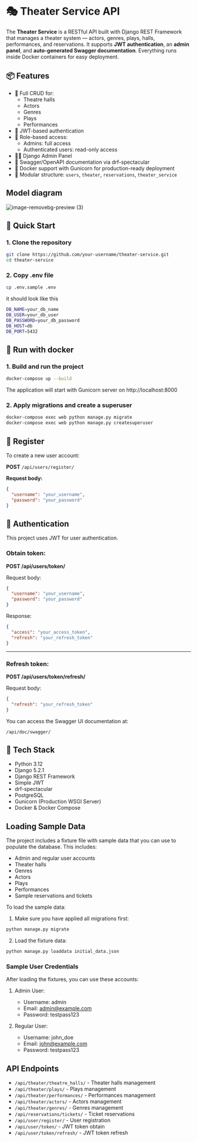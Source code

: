 # 🎭 Theater Service API

The **Theater Service** is a RESTful API built with Django REST Framework that manages a theater system — actors, genres, plays, halls, performances, and reservations. It supports **JWT authentication**, an **admin panel**, and **auto-generated Swagger documentation**. Everything runs inside Docker containers for easy deployment.

## 📦 Features

- 📑 Full CRUD for:
  - Theatre halls
  - Actors
  - Genres
  - Plays
  - Performances
- 🔐 JWT-based authentication
- 👤 Role-based access:
  - Admins: full access
  - Authenticated users: read-only access
- 🧑‍💼 Django Admin Panel
- 📄 Swagger/OpenAPI documentation via drf-spectacular
- 🐳 Docker support with Gunicorn for production-ready deployment
- 📁 Modular structure: `users`, `theater`, `reservations`, `theater_service`

## Model diagram
![image-removebg-preview (3)](https://github.com/user-attachments/assets/d4bb7de3-4023-48f1-bd46-2d58ed514ca2)

## 🚀 Quick Start

### 1. Clone the repository

```bash
git clone https://github.com/your-username/theater-service.git
cd theater-service
```

### 2. Copy .env file

```bash
cp .env.sample .env
```
it should look like this
```bash
DB_NAME=your_db_name
DB_USER=your_db_user
DB_PASSWORD=your_db_password
DB_HOST=db
DB_PORT=5432
```

## 🐳 Run with docker

### 1. Build and run the project
```bash
docker-compose up --build
```
The application will start with Gunicorn server on http://localhost:8000

### 2. Apply migrations and create a superuser
```bash
docker-compose exec web python manage.py migrate
docker-compose exec web python manage.py createsuperuser
```
## 🧾 Register

To create a new user account:

**POST** `/api/users/register/`

**Request body:**

```json
{
  "username": "your_username",
  "password": "your_password"
}
```

## 🔑 Authentication
This project uses JWT for user authentication.

### Obtain token:

**POST /api/users/token/**

Request body:
```json
{
  "username": "your_username",
  "password": "your_password"
}
```
Response:
```json
{
  "access": "your_access_token",
  "refresh": "your_refresh_token"
}
```
_____________________________
### Refresh token:

**POST /api/users/token/refresh/**

Request body:
```json
{
  "refresh": "your_refresh_token"
}
```
You can access the Swagger UI documentation at:

`/api/doc/swagger/`

## 🧾 Tech Stack

- Python 3.12
- Django 5.2.1
- Django REST Framework
- Simple JWT
- drf-spectacular
- PostgreSQL
- Gunicorn (Production WSGI Server)
- Docker & Docker Compose

## Loading Sample Data

The project includes a fixture file with sample data that you can use to populate the database. This includes:
- Admin and regular user accounts
- Theater halls
- Genres
- Actors
- Plays
- Performances
- Sample reservations and tickets

To load the sample data:

1. Make sure you have applied all migrations first:
```bash
python manage.py migrate
```

2. Load the fixture data:
```bash
python manage.py loaddata initial_data.json
```

### Sample User Credentials
After loading the fixtures, you can use these accounts:

1. Admin User:
   - Username: admin
   - Email: admin@example.com
   - Password: testpass123

2. Regular User:
   - Username: john_doe
   - Email: john@example.com
   - Password: testpass123

## API Endpoints

- `/api/theater/theatre_halls/` - Theater halls management
- `/api/theater/plays/` - Plays management
- `/api/theater/performances/` - Performances management
- `/api/theater/actors/` - Actors management
- `/api/theater/genres/` - Genres management
- `/api/reservations/tickets/` - Ticket reservations
- `/api/user/register/` - User registration
- `/api/user/token/` - JWT token obtain
- `/api/user/token/refresh/` - JWT token refresh
